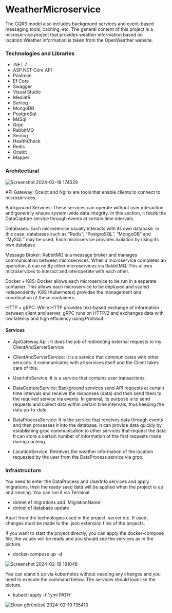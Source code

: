 
# WeatherMicroservice

The CQRS model also includes background services and event-based messaging tools, caching, etc. The general content of this project is a microservice project that provides weather information based on location.Weather information is taken from the OpenWeather website.

### Technologies and Libraries

- .NET 7
- ASP.NET Core API
- Postman
- Ef Core
- Swagger
- Visual Studio
- MediatR
- Serilog
- MongoDB
- PostgreSql
- MsSql
- Grpc
- RabbitMQ
- Serilog
- HealthCheck
- Redis
- Ocelot
- Mapper

### Architectural

 ![Screenshot 2024-02-19 174529](https://github.com/kadirdemirkaya/WeatherMicroservice/assets/126807887/5dd3fb35-7aa4-4706-ba78-19c91e055d92)

 API Gateway: Ocelot and Nginx are tools that enable clients to connect to microservices.

Background Services: These services can operate without user interaction and generally ensure system-wide data integrity. In this section, it feeds the DataCapture service through events at certain time intervals.

Databases: Each microservice usually interacts with its own database. In this case, databases such as “Redis”, “PostgreSQL”, “MongoDB” and “MySQL” may be used. Each microservice provides isolation by using its own database.

Message Broker: RabbitMQ is a message broker and manages communication between microservices. When a microservice completes an operation, it can notify other microservices via RabbitMQ. This allows microservices to interact and interoperate with each other.

Docker + K8S: Docker allows each microservice to be run in a separate container. This allows each microservice to be deployed and scaled independently. K8S (Kubernetes) provides the management and coordination of these containers.

HTTP + gRPC: While HTTP provides text-based exchange of information between client and server, gRPC runs on HTTP/2 and exchanges data with low latency and high efficiency using Protobuf.

#### Services

- ApiGateway.Api : It does the job of redirecting external requests to my ClientAndServerService

- ClientAndServerService: It is a service that communicates with other services. It communicates with all services itself and the Client takes care of this.

- UserInfoService: It is a service that contains user transactions.

- DataCaptureService: Background services send API requests at certain time intervals and receive the responses (data) and then send them to the required service via events. In general, its purpose is to send requests and collect data within certain time intervals, thus keeping the data up-to-date.

- DataProcessService: It is the service that receives data through events and then processes it into the database. It can provide data quickly by establishing grpc communication to other services that request the data. It can store a certain number of information of the first requests made during caching.

- LocationService: Retrieves the weather information of the location requested by the user from the DataProcess service via grpc.
### Infrastructure

You need to enter the DataProcess and UserInfo services and apply migrations, then the ready seed data will be applied when the project is up and running.
You can run it via Terminal.

- dotnet ef migrations add 'MigrationName'
- dotnet ef database update

Apart from the technologies used in the project, server etc. If used, changes must be made to the .json extension files of the projects.

If you want to start the project directly, you can apply the docker-compose file, the values ​​will be ready and you should see the services as in the picture.

- docker-compose up -d

![Screenshot 2024-02-19 191048](https://github.com/kadirdemirkaya/WeatherMicroservice/assets/126807887/c83a55c3-ed97-4b31-ba8e-e803e56cf560)

You can stand it up via kubernetes without needing any changes and you need to execute the command below. The services should look like the picture.

- kubectl apply -f '.yml PATH'

![Ekran görüntüsü 2024-02-19 135413](https://github.com/kadirdemirkaya/WeatherMicroservice/assets/126807887/7df27ef7-3ed6-46ab-b327-93f549104a13)


